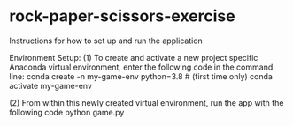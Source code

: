 # rock-paper-scissors-exercise
Instructions for how to set up and run the application

Environment Setup: 
(1) To create and activate a new project specific Anaconda virtual environment, enter the following code in the command line: 
conda create -n my-game-env python=3.8 # (first time only)
conda activate my-game-env

(2) From within this newly created virtual environment, run the app with the following code 
python game.py

